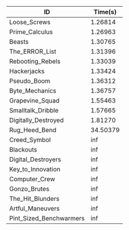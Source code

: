 |ID|Time(s)|
|-|-|
|Loose_Screws|1.26814|
|Prime_Calculus|1.26963|
|Beasts|1.30765|
|The_ERROR_List|1.31396|
|Rebooting_Rebels|1.33039|
|Hackerjacks|1.33424|
|Pseudo_Boom|1.36312|
|Byte_Mechanics|1.36757|
|Grapevine_Squad|1.55463|
|Smalltalk_Dribble|1.57665|
|Digitally_Destroyed|1.81270|
|Rug_Heed_Bend|34.50379|
|Creed_Symbol|inf|
|Blackouts|inf|
|Digital_Destroyers|inf|
|Key_to_Innovation|inf|
|Computer_Crew|inf|
|Gonzo_Brutes|inf|
|The_Hit_Blunders|inf|
|Artful_Maneuvers|inf|
|Pint_Sized_Benchwarmers|inf|
